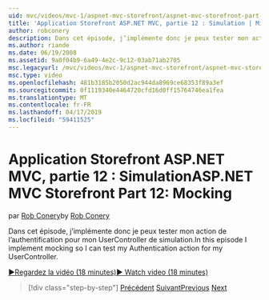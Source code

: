 ```yaml
---
uid: mvc/videos/mvc-1/aspnet-mvc-storefront/aspnet-mvc-storefront-part-12-mocking
title: 'Application Storefront ASP.NET MVC, partie 12 : Simulation | Microsoft Docs'
author: robconery
description: Dans cet épisode, j’implémente donc je peux tester mon action de l’authentification pour mon UserController de simulation.
ms.author: riande
ms.date: 06/19/2008
ms.assetid: 9a0f04b9-6a49-4e2c-9c12-03ab71ab2705
msc.legacyurl: /mvc/videos/mvc-1/aspnet-mvc-storefront/aspnet-mvc-storefront-part-12-mocking
msc.type: video
ms.openlocfilehash: 481b3185b2050d2ac944da8969ce68353f89a3ef
ms.sourcegitcommit: 0f1119340e4464720cfd16d0ff15764746ea1fea
ms.translationtype: MT
ms.contentlocale: fr-FR
ms.lasthandoff: 04/17/2019
ms.locfileid: "59411525"
---
```

# <a name="aspnet-mvc-storefront-part-12-mocking"></a><span data-ttu-id="4cb08-103">Application Storefront ASP.NET MVC, partie 12 : Simulation</span><span class="sxs-lookup"><span data-stu-id="4cb08-103">ASP.NET MVC Storefront Part 12: Mocking</span></span>

<span data-ttu-id="4cb08-104">par [Rob Conery](https://github.com/robconery)</span><span class="sxs-lookup"><span data-stu-id="4cb08-104">by [Rob Conery](https://github.com/robconery)</span></span>

<span data-ttu-id="4cb08-105">Dans cet épisode, j’implémente donc je peux tester mon action de l’authentification pour mon UserController de simulation.</span><span class="sxs-lookup"><span data-stu-id="4cb08-105">In this episode I implement mocking so I can test my Authentication action for my UserController.</span></span>

[<span data-ttu-id="4cb08-106">&#9654;Regardez la vidéo (18 minutes)</span><span class="sxs-lookup"><span data-stu-id="4cb08-106">&#9654; Watch video (18 minutes)</span></span>](https://channel9.msdn.com/Blogs/ASP-NET-Site-Videos/aspnet-mvc-storefront-part-12-mocking)

> [!div class="step-by-step"]
> <span data-ttu-id="4cb08-107">[Précédent](aspnet-mvc-storefront-part-11-hooking-up-the-shopping-cart-and-using-components.md)
> [Suivant](aspnet-mvc-storefront-part-13-dependency-injection.md)</span><span class="sxs-lookup"><span data-stu-id="4cb08-107">[Previous](aspnet-mvc-storefront-part-11-hooking-up-the-shopping-cart-and-using-components.md)
[Next](aspnet-mvc-storefront-part-13-dependency-injection.md)</span></span>
